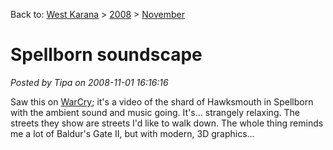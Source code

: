 Back to: [West Karana](/posts/westkarana.md) > [2008](/posts/2008/westkarana.md) > [November](./westkarana.md)
# Spellborn soundscape

*Posted by Tipa on 2008-11-01 16:16:16*

Saw this on [WarCry](http://www.warcry.com/news/view/87141-Chronicles-of-Spellborn-Hawksmouth-Soundscapes); it's a video of the shard of Hawksmouth in Spellborn with the ambient sound and music going. It's... strangely relaxing. The streets they show are streets I'd like to walk down. The whole thing reminds me a lot of Baldur's Gate II, but with modern, 3D graphics...


